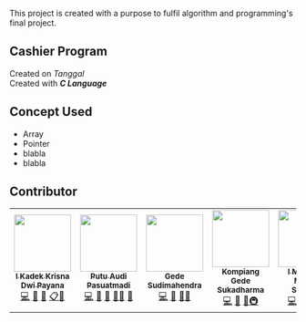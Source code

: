 This project is created with a purpose to fulfil algorithm and programming's final project.

## Cashier Program
Created on _Tanggal_ </br>
Created with _**C Language**_ </br>

## Concept Used
- Array
- Pointer
- blabla
- blabla

## Contributor
<table>
  <tr>
    <td align="center"><a href="https://github.com/TaksaWibawa"><img src="https://avatars.githubusercontent.com/u/98959851?v=4" width="100px;" alt=""/><br /><sub><b>I Kadek Krisna Dwi Payana</b></sub></a><br /><a href="https://github.com/SIC-Unud/Main-WebApp/commits?author=krisnadwipayana07" title="Code">💻</a> <a href="https://github.com/SIC-Unud/Main-WebApp/commits?author=krisnadwipayana07" title="Documentation">📖</a> <a href="#tool-krisnadwipayana07" title="Tools">🔧</a> <a href="#eventOrganizing-krisnadwipayana07" title="Event Organizing">📋</a><a href="https://github.com/SIC-Unud/Main-WebApp/pulls?q=is%3Apr+reviewed-by%3Akrisnadwipayana07" title="Reviewed Pull Requests">👀</a></td>
    <td align="center"><a href="https://github.com/audipasuatmadi"><img src="https://avatars.githubusercontent.com/u/63685606?v=4?s=100" width="100px;" alt=""/><br /><sub><b>Putu Audi Pasuatmadi</b></sub></a><br /><a href="https://github.com/SIC-Unud/Main-WebApp/commits?author=audipasuatmadi" title="Code">💻</a> <a href="https://github.com/SIC-Unud/Main-WebApp/commits?author=audipasuatmadi" title="Documentation">📖</a> <a href="#tool-audipasuatmadi" title="Tools">🔧</a> <a href="#mentoring-audipasuatmadi" title="Mentoring">🧑‍🏫</a> <a href="https://github.com/SIC-Unud/Main-WebApp/pulls?q=is%3Apr+reviewed-by%3Aaudipasuatmadi" title="Reviewed Pull Requests">👀</a></td>
    <td align="center"><a href="https://github.com/deedima3"><img src="https://avatars.githubusercontent.com/u/54178249?v=4" width="100px;" alt=""/><br /><sub><b>Gede Sudimahendra</b></sub></a><br /><a href="https://github.com/SIC-Unud/Main-WebApp/commits?author=deedima3" title="Code">💻</a> <a href="https://github.com/SIC-Unud/Main-WebApp/commits?author=deedima3" title="Documentation">📖</a> <a href="#tool-deedima3" title="Tools">🔧</a><a href="#maintenance-deedima3" title="Maintenance">🚧</a></td>
    <td align="center"><a href="https://github.com/kompiangg"><img src="https://avatars.githubusercontent.com/u/51501141?v=4" width="100px;" alt=""/><br /><sub><b>Kompiang Gede Sukadharma</b></sub></a><br /><a href="https://github.com/SIC-Unud/Main-WebApp/commits?author=kompiangg" title="Code">💻</a> <a href="https://github.com/SIC-Unud/Main-WebApp/commits?author=kompiangg" title="Documentation">📖</a> <a href="#tool-kompiangg" title="Tools">🔧</a><a href="#infra-deedima3" title="Infrastructure">🚇</a></td>
    <td align="center"><a href="https://github.com/madya-dev"><img src="https://avatars.githubusercontent.com/u/84718700?s=400&u=e0d29b7c90b12f4763473b17e3b2fa2d53932eec&v=4" width="100px;" alt=""/><br /><sub><b>I Made Ari Madya Santosa</b></sub></a><br /><a href="https://github.com/SIC-Unud/Main-WebApp/commits?author=madya-dev" title="Code">💻</a> <a href="https://github.com/SIC-Unud/Main-WebApp/commits?author=madya-dev" title="Documentation">📖</a> <a href="#tool-madya-dev" title="Tools">🔧</a><a href="#maintenance-madya-dev" title="Maintenance">🚧</a><a href="https://github.com/SIC-Unud/Main-WebApp/pulls?q=is%3Apr+reviewed-by%3Amadya-dev" title="Reviewed Pull Requests">👀</a></td>
  </tr>
</table>
